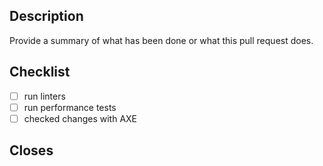 ## Description

Provide a summary of what has been done or what this pull request does.

## Checklist

- [ ] run linters
- [ ] run performance tests
- [ ] checked changes with AXE

## Closes

<!-- List issues that should be closed after merge -->
